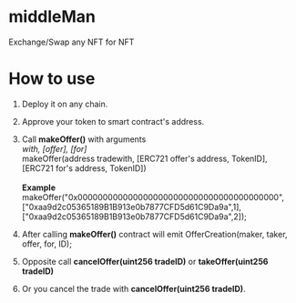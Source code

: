 # middleMan
Exchange/Swap any NFT for NFT

# How to use
1. Deploy it on any chain.
2. Approve your token to smart contract's address.
3. Call <b>makeOffer()</b> with arguments<br>
  <i>with, [offer], [for]</i><br>
  makeOffer(address tradewith, [ERC721 offer's address, TokenID],[ERC721 for's address, TokenID])<br><br>
  <b>Example</b><br>
  makeOffer("0x0000000000000000000000000000000000000000", ["0xaa9d2c05365189B1B913e0b7877CFD5d61C9Da9a",1], ["0xaa9d2c05365189B1B913e0b7877CFD5d61C9Da9a",2]);<br>
  
4. After calling <b>makeOffer()</b> contract will emit OfferCreation(maker, taker, offer, for, ID);<br>
5. Opposite call <b>cancelOffer(uint256 tradeID)</b> or <b>takeOffer(uint256 tradeID)</b><br>
6. Or you cancel the trade with <b>cancelOffer(uint256 tradeID)</b>.
